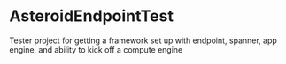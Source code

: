 # AsteroidEndpointTest
Tester project for getting a framework set up with endpoint, spanner, app engine, and ability to kick off a compute engine
